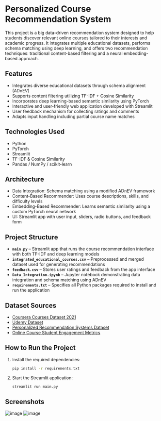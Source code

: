 # Personalized Course Recommendation System
This project is a big data-driven recommendation system designed to help students discover relevant online courses tailored to their interests and academic progress. It integrates multiple educational datasets, performs schema matching using deep learning, and offers two recommendation techniques: traditional content-based filtering and a neural embedding-based approach.

## Features
- Integrates diverse educational datasets through schema alignment (ADnEV)
- Supports content filtering utilizing TF-IDF + Cosine Similarity
- Incorporates deep learning-based semantic similarity using PyTorch
- Interactive and user-friendly web application developed with Streamlit
- User feedback mechanism for collecting ratings and comments
- Adapts input handling including partial course name matches

## Technologies Used
- Python
- PyTorch
- Streamlit
- TF-IDF & Cosine Similarity
- Pandas / NumPy / scikit-learn

## Architecture
- Data Integration: Schema matching using a modified ADnEV framework
- Content-Based Recommender: Uses course descriptions, skills, and difficulty levels
- Embedding-Based Recommender: Learns semantic similarity using a custom PyTorch neural network
- UI: Streamlit app with user input, sliders, radio buttons, and feedback form

## Project Structure
- **`main.py`** – Streamlit app that runs the course recommendation interface with both TF-IDF and deep learning models  
- **`integrated_educational_courses.csv`** – Preprocessed and merged dataset used for generating recommendations  
- **`feedback.csv`** – Stores user ratings and feedback from the app interface  
- **`Data_Integration.ipynb`** – Jupyter notebook demonstrating data integration and schema matching using ADnEV  
- **`requirements.txt`** – Specifies all Python packages required to install and run the application

## Dataset Sources
- [Coursera Courses Dataset 2021](https://www.kaggle.com/datasets/khusheekapoor/coursera-courses-dataset-2021)
- [Udemy Dataset](https://www.kaggle.com/datasets/shailx/course-recommendation-system-dataset)
- [Personalized Recommendation Systems Dataset](https://www.kaggle.com/datasets/alfarisbachmid/personalized-recommendation-systems-dataset)
- [Online Course Student Engagement Metrics](https://www.kaggle.com/datasets/thedevastator/online-course-student-engagement-metrics)

## How to Run the Project
1. Install the required dependencies:
   ```bash
   pip install -r requirements.txt
2. Start the Streamlit application:
   ```bash
   streamlit run main.py

## Screenshots

![image](https://github.com/user-attachments/assets/ddb483b7-b2d4-48e3-94b1-321036b9b718)
![image](https://github.com/user-attachments/assets/b4f9f09a-6470-48db-9f0b-1a1c4468e4eb)
